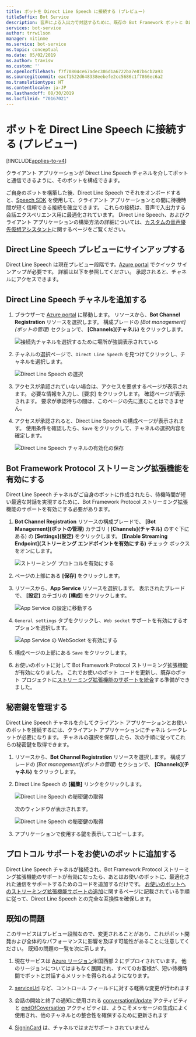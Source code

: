 ```yaml
---
title: ボットを Direct Line Speech に接続する (プレビュー)
titleSuffix: Bot Service
description: 音声による入出力で対話するために、既存の Bot Framework ボットと Direct Line Speech チャネルの間に待機時間が短く信頼できる接続を確立する手順、およびその接続の概要。
services: bot-service
author: trrwilson
manager: nitinme
ms.service: bot-service
ms.topic: conceptual
ms.date: 05/02/2019
ms.author: travisw
ms.custom: ''
ms.openlocfilehash: f7f70804ce67adec386d1a6722ba7e87b6cb2a93
ms.sourcegitcommit: eacf1522d648338eebefe2cc5686c1f7866ec6a2
ms.translationtype: HT
ms.contentlocale: ja-JP
ms.lasthandoff: 08/30/2019
ms.locfileid: "70167021"
---
```

# <a name="connect-a-bot-to-direct-line-speech-preview"></a>ボットを Direct Line Speech に接続する (プレビュー)

[!INCLUDE[applies-to-v4](includes/applies-to.md)]

クライアント アプリケーションが Direct Line Speech チャネルを介してボットと通信できるように、そのボットを構成できます。

ご自身のボットを構築した後、Direct Line Speech でそれをオンボードすると、[Speech SDK](https://aka.ms/speech-services-docs) を使用して、クライアント アプリケーションとの間に待機時間が短く信頼できる接続を確立できます。 これらの接続は、音声で入出力する会話エクスペリエンス用に最適化されています。 Direct Line Speech、およびクライアント アプリケーションの構築方法の詳細については、[カスタムの音声優先仮想アシスタント](https://aka.ms/voice-first-va)に関するページをご覧ください。  

## <a name="sign-up-for-direct-line-speech-preview"></a>Direct Line Speech プレビューにサインアップする

Direct Line Speech は現在プレビュー段階です。[Azure portal](https://portal.azure.com) でクイック サインアップが必要です。 詳細は以下を参照してください。 承認されると、チャネルにアクセスできます。

## <a name="add-the-direct-line-speech-channel"></a>Direct Line Speech チャネルを追加する

1. ブラウザーで [Azure portal](https://portal.azure.com) に移動します。 リソースから、**Bot Channel Registration** リソースを選択します。 構成ブレードの *[Bot management]\(ボットの管理\)* セクションで、 **[Channels]\(チャネル\)** をクリックします。

    ![接続先チャネルを選択するために場所が強調表示されている](media/voice-first-virtual-assistants/bot-service-channel-directlinespeech-selectchannel.png "チャネルの選択")

1. チャネルの選択ページで、`Direct Line Speech` を見つけてクリックし、チャネルを選択します。

    ![Direct Line Speech の選択](media/voice-first-virtual-assistants/bot-service-channel-directlinespeech-connectspeechchannel.png "Direct Line Speech への接続")

1. アクセスが承認されていない場合は、アクセスを要求するページが表示されます。 必要な情報を入力し、[要求] をクリックします。 確認ページが表示されます。 要求が承認待ちの間は、このページの先に進むことはできません。   

1. アクセスが承認されると、Direct Line Speech の構成ページが表示されます。 使用条件を確認したら、`Save` をクリックして、チャネルの選択内容を確定します。

    ![Direct Line Speech チャネルの有効化の保存](media/voice-first-virtual-assistants/bot-service-channel-directlinespeech-savechannel.png "チャネル構成の保存")

## <a name="enable-the-bot-framework-protocol-streaming-extensions"></a>Bot Framework Protocol ストリーミング拡張機能を有効にする

Direct Line Speech チャネルがご自身のボットに作成されたら、待機時間が短い最適な対話を実現するために、Bot Framework Protocol ストリーミング拡張機能のサポートを有効にする必要があります。

1. **Bot Channel Registration** リソースの構成ブレードで、 **[Bot Management]\(ボットの管理\)** カテゴリ ( **[Channels]\(チャネル\)** のすぐ下にある) の **[Settings]\(設定\)** をクリックします。 **[Enable Streaming Endpoint]\(ストリーミング エンドポイントを有効にする\)** チェック ボックスをオンにします。

    ![ストリーミング プロトコルを有効にする](media/voice-first-virtual-assistants/bot-service-channel-directlinespeech-enablestreamingsupport.png "ストリーミング拡張機能のサポートを有効にする")

1. ページの上部にある **[保存]** をクリックします。

1. リソースから、**App Service** リソースを選択します。 表示されたブレードで、 **[設定]** カテゴリの **[構成]** をクリックします。

    ![App Service の設定に移動する](media/voice-first-virtual-assistants/bot-service-channel-directlinespeech-configureappservice.png "App Service を構成する")

1. `General settings` タブをクリックし、`Web socket` サポートを有効にするオプションを選択します。

    ![App Service の WebSocket を有効にする](media/voice-first-virtual-assistants/bot-service-channel-directlinespeech-enablewebsockets.png "WebSocket を有効にする")

1. 構成ページの上部にある `Save` をクリックします。

1. お使いのボットに対して Bot Framework Protocol ストリーミング拡張機能が有効になりました。 これでお使いのボット コードを更新し、既存のボット プロジェクトに[ストリーミング拡張機能のサポートを統合](https://aka.ms/botframework/addstreamingprotocolsupport)する準備ができました。

## <a name="manage-secret-keys"></a>秘密鍵を管理する

Direct Line Speech チャネルを介してクライアント アプリケーションとお使いのボットを接続するには、クライアント アプリケーションにチャネル シークレットが必要になります。 チャネルの選択を保存したら、次の手順に従ってこれらの秘密鍵を取得できます。

1. リソースから、**Bot Channel Registration** リソースを選択します。 構成ブレードの *[Bot management]\(ボットの管理\)* セクションで、 **[Channels]\(チャネル\)** をクリックします。
1. Direct Line Speech の **[編集]** リンクをクリックします。

    ![Direct Line Speech の秘密鍵の取得](media/voice-first-virtual-assistants/bot-service-channel-directlinespeech-getspeechsecretkeys1.png "Direct Line Speech の秘密鍵の取得")

    次のウィンドウが表示されます。

    ![Direct Line Speech の秘密鍵の取得](media/voice-first-virtual-assistants/bot-service-channel-directlinespeech-getspeechsecretkeys.png "Direct Line Speech の秘密鍵の取得")
1. アプリケーションで使用する鍵を表示してコピーします。

## <a name="adding-protocol-support-to-your-bot"></a>プロトコル サポートをお使いのボットに追加する

Direct Line Speech チャネルが接続され、Bot Framework Protocol ストリーミング拡張機能のサポートが有効になったら、あとはお使いのボットに、最適化された通信をサポートするためのコードを追加するだけです。 [お使いのボットへのストリーミング拡張機能サポートの追加](https://aka.ms/botframework/addstreamingprotocolsupport)に関するページに記載されている手順に従って、Direct Line Speech との完全な互換性を確保します。

## <a name="known-issues"></a>既知の問題

このサービスはプレビュー段階なので、変更されることがあり、これがボット開発および全体的なパフォーマンスに影響を及ぼす可能性があることに注意してください。 既知の問題の一覧を次に示します。 

1. 現在サービスは [Azure リージョン](https://azure.microsoft.com/global-infrastructure/regions/)米国西部 2 にデプロイされています。 他のリージョンについてはまもなく展開され、すべてのお客様が、短い待機時間でボットと対話するメリットを得られるようになります。

1. [serviceUrl](https://github.com/Microsoft/BotBuilder/blob/master/specs/botframework-activity/botframework-activity.md#service-url) など、コントロール フィールドに対する軽微な変更が行われます

1. 会話の開始と終了の通知に使用される [conversationUpdate](https://github.com/Microsoft/BotBuilder/blob/master/specs/botframework-activity/botframework-activity.md#conversation-update-activity) アクティビティと [endOfCoversation](https://github.com/Microsoft/BotBuilder/blob/master/specs/botframework-activity/botframework-activity.md#end-of-conversation-activity) アクティビティは、ようこそメッセージの生成によく使用され、他のチャネルとの整合性を確保するために更新されます

1. [SigninCard](https://docs.microsoft.com/azure/bot-service/rest-api/bot-framework-rest-connector-add-rich-cards?view=azure-bot-service-4.0) は、チャネルではまだサポートされていません 
